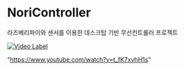 # NoriController
라즈베리파이와 센서를 이용한  데스크탑 기반 무선컨트롤러 프로젝트

[![Video Label](https://www.youtube.com/watch?v=t_fK7xvhH1s/0.jpg)](https://www.youtube.com/watch?v=t_fK7xvhH1s)


"https://www.youtube.com/watch?v=t_fK7xvhH1s"
